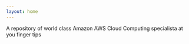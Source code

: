 ```yaml
---
layout: home
---
```

A repository of world class Amazon AWS Cloud Computing specialista at you finger tips
